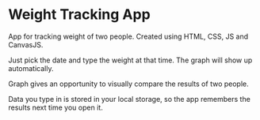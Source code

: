 # Weight Tracking App

App for tracking weight of two people. Created using HTML, CSS, JS and CanvasJS.

Just pick the date and type the weight at that time. The graph will show up automatically.

Graph gives an opportunity to visually compare the results of two people.

Data you type in is stored in your local storage, so the app remembers the results next time you open it.

